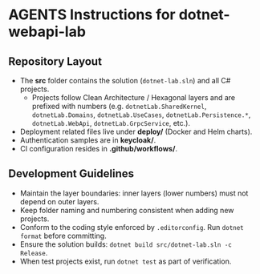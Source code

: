 # AGENTS Instructions for dotnet-webapi-lab

## Repository Layout
- The **src** folder contains the solution (`dotnet-lab.sln`) and all C# projects.
  - Projects follow Clean Architecture / Hexagonal layers and are prefixed with numbers (e.g. `dotnetLab.SharedKernel`, `dotnetLab.Domains`, `dotnetLab.UseCases`, `dotnetLab.Persistence.*`, `dotnetLab.WebApi`, `dotnetLab.GrpcService`, etc.).
- Deployment related files live under **deploy/** (Docker and Helm charts).
- Authentication samples are in **keycloak/**.
- CI configuration resides in **.github/workflows/**.

## Development Guidelines
- Maintain the layer boundaries: inner layers (lower numbers) must not depend on outer layers.
- Keep folder naming and numbering consistent when adding new projects.
- Conform to the coding style enforced by `.editorconfig`. Run `dotnet format` before committing.
- Ensure the solution builds: `dotnet build src/dotnet-lab.sln -c Release`.
- When test projects exist, run `dotnet test` as part of verification.

